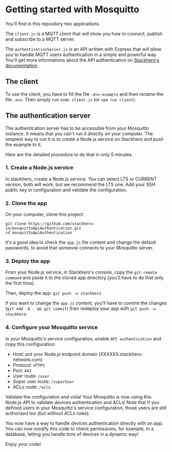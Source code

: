 # Getting started with Mosquitto

You'll find in this repository two applications.

The `client.js` is a MQTT client that will show you how to connect, publish and subscribe to a MQTT server.

The `authenticationServer.js` is an API written with Express that will allow you to handle MQTT users authentication in a simple and powerful way.
You'll get more informations about the API authentication on [Stackhero's documentation](https://www.stackhero.io/documentations/).

## The client

To use the client, you have to fill the file `.env-example` and then rename the file `.env`.
Then simply run `node client.js` (or `npm run client`).


## The authentication server

The authentication server has to be accessible from your Mosquitto instance. It means that you can't run it directly on your computer.
The simplest way to run it is to create a Node.js service on Stackhero and push the example to it.

Here are the detailed procedure to do that in only 5 minutes.

### 1. Create a Node.js service

In stackhero, create a Node.js service. You can select LTS or CURRENT version, both will work, but we recommend the LTS one.
Add your SSH public key in configuration and validate the configuration.


### 2. Clone the app

On your computer, clone this project:

```
git clone https://github.com/stackhero-io/mosquittoApiAuthentication.git
cd mosquittoApiAuthentication
```

It's a good idea to check the `app.js` file content and change the default passwords, to avoid that someone connects to your Mosquitto server.


### 3. Deploy the app

From your Node.js service, in Stackhero's console, copy the `git remote command` and paste it to the cloned app directory (you'll have to do that only the first time).

Then, deploy the app: `git push -u stackhero`

If you want to change the `app.js` content, you'll have to commit the changes (`git add -A . && git commit`) then redeploy your app with `git push -u stackhero`.


### 4. Configure your Mosquitto service

In your Mosquitto's service configuration, enable `API authentication` and copy this configuration:
  - Host: put your Node.js endpoint domain (XXXXXX.stackhero-network.com)
  - Protocol: `HTTPS`
  - Port: `443`
  - User route: `/user`
  - Super user route: `/superUser`
  - ACLs route: `/acls`

Validate the configuration and voila! Your Mosquitto is now using this Node.js API to validate devices authentication and ACLs!
Note that if you defined users in your Mosquitto's service configuration, those users are still authorized too (but without ACLs rules).


You now have a way to handle devices authentication directly with an app.
You can now modify this code to check permissions, for example, in a database, letting you handle tons of devices in a dynamic way!

Enjoy your code!